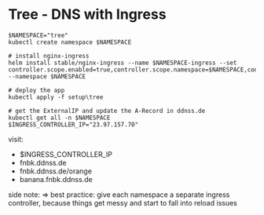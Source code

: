 # Tree - DNS with Ingress

```
$NAMESPACE="tree"
kubectl create namespace $NAMESPACE

# install nginx-ingress
helm install stable/nginx-ingress --name $NAMESPACE-ingress --set controller.scope.enabled=true,controller.scope.namespace=$NAMESPACE,controller.service.externalTrafficPolicy=Local --namespace $NAMESPACE

# deploy the app
kubectl apply -f setup\tree

# get the ExternalIP and update the A-Record in ddnss.de
kubectl get all -n $NAMESPACE
$INGRESS_CONTROLLER_IP="23.97.157.70"
```

visit:
* $INGRESS_CONTROLLER_IP
* fnbk.ddnss.de
* fnbk.ddnss.de/orange
* banana.fnbk.ddnss.de


side note:
=> best practice: give each namespace a separate ingress controller, because things get messy and start to fall into reload issues